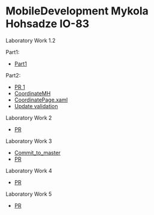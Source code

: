 # MobileDevelopment Mykola Hohsadze IO-83

Laboratory Work 1.2

Part1: 
* [Part1](https://github.com/toor1245/MobileDevelopment/blob/master/tests/MobileDevelopment.UnitTesting/Laboratory1.2_Part1/Contents.cs)

Part2: 
* [PR 1](https://github.com/toor1245/MobileDevelopment/pull/1)
* [CoordinateMH](https://github.com/toor1245/MobileDevelopment/blob/master/src/MobileDevelopment/Models/CoordinateMH.cs)
* [CoordinatePage.xaml](https://github.com/toor1245/MobileDevelopment/blob/master/src/MobileDevelopment/Views/CoordinatePage.xaml)
* [Update validation](https://github.com/toor1245/MobileDevelopment/pull/3)

Laboratory Work 2
* [PR](https://github.com/toor1245/MobileDevelopment/pull/4)

Laboratory Work 3
* [Commit_to_master](https://github.com/toor1245/MobileDevelopment/commit/38743c075362a7c092d4f6e617de6f5ef998e093)
* [PR](https://github.com/toor1245/MobileDevelopment/pull/8)

Laboratory Work 4
* [PR](https://github.com/toor1245/MobileDevelopment/pull/9)

Laboratory Work 5
* [PR](https://github.com/toor1245/MobileDevelopment/pull/11)


